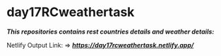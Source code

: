# day17RCweathertask

***This repositories contains rest countries details and weather details:***


Netlify Output Link: => ***https://day17rcweathertask.netlify.app/***